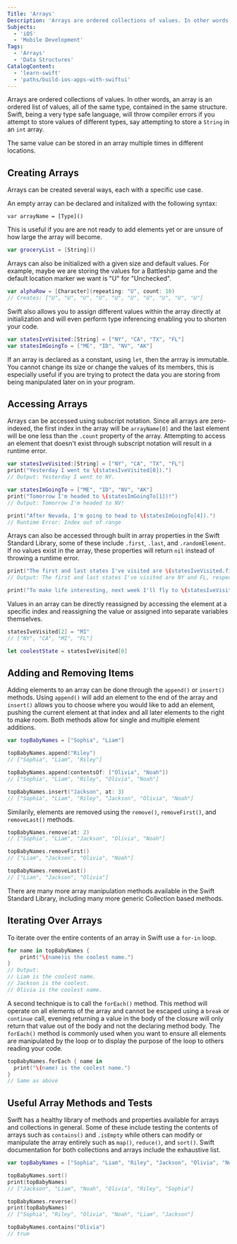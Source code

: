 ```yaml
---
Title: 'Arrays'
Description: 'Arrays are ordered collections of values. In other words, an array is an ordered list of values, all of the same type, contained in the same structure. Swift, being a very type safe language, will throw compiler errors if you attempt to store values of different types, say attempting to store a String in an int array. The same value can be stored in an array multiple times in different locations. Arrays can be created several ways, each with a specific use case. An empty array can be declared and initalized with the following syntax: pseudo var arrayName = Type '
Subjects:
  - 'iOS'
  - 'Mobile Development'
Tags:
  - 'Arrays'
  - 'Data Structures'
CatalogContent:
  - 'learn-swift'
  - 'paths/build-ios-apps-with-swiftui'
---
```


Arrays are ordered collections of values. In other words, an array is an ordered list of values, all of the same type, contained in the same structure. Swift, being a very type safe language, will throw compiler errors if you attempt to store values of different types, say attempting to store a `String` in an `int` array.

The same value can be stored in an array multiple times in different locations.

## Creating Arrays

Arrays can be created several ways, each with a specific use case.

An empty array can be declared and initalized with the following syntax:

```pseudo
var arrayName = [Type]()
```

This is useful if you are are not ready to add elements yet or are unsure of how large the array will become.

```swift
var groceryList = [String]()
```

Arrays can also be initialized with a given size and default values. For example, maybe we are storing the values for a Battleship game and the default location marker we want is "U" for "Unchecked".

```swift
var alphaRow = [Character](repeating: "U", count: 10)
// Creates: ["U", "U", "U", "U", "U", "U", "U", "U", "U", "U"]
```

Swift also allows you to assign different values within the array directly at initialization and will even perform type inferencing enabling you to shorten your code.

```swift
var statesIveVisited:[String] = ["NY", "CA", "TX", "FL"]
var statesImGoingTo = ["ME", "ID", "NV", "AK"]
```

If an array is declared as a constant, using `let`, then the arrray is immutable. You cannot change its size or change the values of its members, this is especially useful if you are trying to protect the data you are storing from being manipulated later on in your program.

## Accessing Arrays

Arrays can be accessed using subscript notation. Since all arrays are zero-indexed, the first index in the array will be `arrayName[0]` and the last element will be one less than the `.count` property of the array. Attempting to access an element that doesn't exist through subscript notation will result in a runtime error.

```swift
var statesIveVisited:[String] = ["NY", "CA", "TX", "FL"]
print("Yesterday I went to \(statesIveVisited[0]).")
// Output: Yesterday I went to NY.

var statesImGoingTo = ["ME", "ID", "NV", "AK"]
print("Tomorrow I'm headed to \(statesImGoingTo[1])!")
// Output: Tomorrow I'm headed to NV!

print("After Nevada, I'm going to head to \(statesImGoingTo[4]).")
// Runtime Error: Index out of range
```

Arrays can also be accessed through built in array properties in the Swift Standard Library, some of these include `.first`, `.last`, and `.randomElement`. If no values exist in the array, these properties will return `nil` instead of throwing a runtime error.

```swift
print("The first and last states I've visited are \(statesIveVisited.first) and \(statesIveVisited.last), respectively.")
// Output: The first and last states I've visited are NY and FL, respectively.

print("To make life interesting, next week I'll fly to \(statesIveVisited.randomElement).")
```

Values in an array can be directly reassigned by accessing the element at a specific index and reassigning the value or assigned into separate variables themselves.

```swift
statesIveVisited[2] = "MI"
// ["NY", "CA", "MI", "FL"]

let coolestState = statesIveVisited[0]
```

## Adding and Removing Items

Adding elements to an array can be done through the `append()` or `insert()` methods. Using `append()` will add an element to the end of the array and `insert()` allows you to choose where you would like to add an element, pushing the current element at that index and all later elements to the right to make room. Both methods allow for single and multiple element additions.

```swift
var topBabyNames = ["Sophia", "Liam"]

topBabyNames.append("Riley")
// ["Sophia", "Liam", "Riley"]

topBabyNames.append(contentsOf: ["Olivia", "Noah"])
// ["Sophia", "Liam", "Riley", "Olivia", "Noah"]

topBabyNames.insert("Jackson", at: 3)
// ["Sophia", "Liam", "Riley", "Jackson", "Olivia", "Noah"]
```

Similarily, elements are removed using the `remove()`, `removeFirst()`, and `removeLast()` methods.

```swift
topBabyNames.remove(at: 2)
// ["Sophia", "Liam", "Jackson", "Olivia", "Noah"]

topBabyNames.removeFirst()
// ["Liam", "Jackson", "Olivia", "Noah"]

topBabyNames.removeLast()
// ["Liam", "Jackson", "Olivia"]
```

There are many more array manipulation methods available in the Swift Standard Library, including many more generic Collection based methods.

## Iterating Over Arrays

To iterate over the entire contents of an array in Swift use a `for-in` loop.

```swift
for name in topBabyNames {
    print("\(name)is the coolest name.")
}
// Output:
// Liam is the coolest name.
// Jackson is the coolest.
// Olivia is the coolest name.
```

A second technique is to call the `forEach()` method. This method will operate on all elements of the array and cannot be escaped using a `break` or `continue` call, evening returning a value in the body of the closure will only return that value out of the body and not the declaring method body. The `forEach()` method is commonly used when you want to ensure all elements are manipulated by the loop or to display the purpose of the loop to others reading your code.

```swift
topBabyNames.forEach { name in
  print("\(name) is the coolest name.")
}
// Same as above
```

## Useful Array Methods and Tests

Swift has a healthy library of methods and properties available for arrays and collections in general. Some of these include testing the contents of arrays such as `contains()` and `.isEmpty` while others can modify or manipulate the array entirely such as `map()`, `reduce()`, and `sort()`. Swift documentation for both collections and arrays include the exhaustive list.

```swift
var topBabyNames = ["Sophia", "Liam", "Riley", "Jackson", "Olivia", "Noah"]

topBabyNames.sort()
print(topBabyNames)
// ["Jackson", "Liam", "Noah", "Olivia", "Riley", "Sophia"]

topBabyNames.reverse()
print(topBabyNames)
// ["Sophia", "Riley", "Olivia", "Noah", "Liam", "Jackson"]

topBabyNames.contains("Olivia")
// true
```
